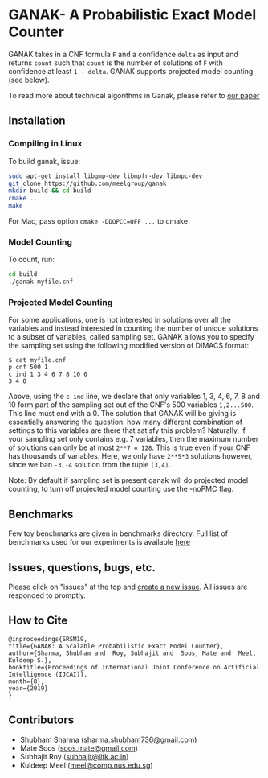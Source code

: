 # GANAK- A Probabilistic Exact Model Counter
GANAK  takes in a CNF formula `F` and a confidence `delta` as input and returns `count` such that `count` is the number of solutions of `F` with confidence at least `1 - delta`. GANAK supports projected model counting (see below). 

To read more about technical algorithms in Ganak, please refer to [our paper](https://www.comp.nus.edu.sg/~meel/Papers/ijcai19srsm.pdf) 

## Installation

### Compiling in Linux

To build ganak, issue:

```bash
sudo apt-get install libgmp-dev libmpfr-dev libmpc-dev
git clone https://github.com/meelgroup/ganak
mkdir build && cd build
cmake ..
make
```

For Mac, pass option `cmake -DDOPCC=OFF ...` to cmake

### Model Counting

To count, run:

```bash
cd build
./ganak myfile.cnf
```

### Projected Model Counting
For some applications, one is not interested in solutions over all the variables and instead interested in counting the number of unique solutions to a subset of variables, called sampling set. GANAK allows you to specify the sampling set using the following modified version of DIMACS format:

```
$ cat myfile.cnf
p cnf 500 1
c ind 1 3 4 6 7 8 10 0
3 4 0
```
Above, using the `c ind` line, we declare that only variables 1, 3, 4, 6, 7, 8 and 10 form part of the sampling set out of the CNF's 500 variables `1,2...500`. This line must end with a 0. The solution that GANAK will be giving is essentially answering the question: how many different combination of settings to this variables are there that satisfy this problem? Naturally, if your sampling set only contains e.g. 7 variables, then the maximum number of solutions can only be at most `2**7 = 128`. This is true even if your CNF has thousands of variables. Here, we only have `2**5*3` solutions however, since we ban `-3,-4` solution from the tuple `(3,4)`.

Note: By default if sampling set is present ganak will do projected model counting, to turn off projected model counting use the -noPMC flag.

## Benchmarks
Few toy benchmarks are given in benchmarks directory. Full list of benchmarks used for our experiments is available [here](https://drive.google.com/file/d/15dUJI55drFH_0-4-qWjoF_YR0amb3xnK/view?usp=sharing)


## Issues, questions, bugs, etc.
Please click on "issues" at the top and [create a new issue](https://github.com/meelgroup/ganak/issues). All issues are responded to promptly.

## How to Cite
```
@inproceedings{SRSM19,
title={GANAK: A Scalable Probabilistic Exact Model Counter},
author={Sharma, Shubham and  Roy, Subhajit and  Soos, Mate and  Meel, Kuldeep S.},
booktitle={Proceedings of International Joint Conference on Artificial Intelligence (IJCAI)},
month={8},
year={2019}
}
```

## Contributors
  * Shubham Sharma (sharma.shubham736@gmail.com)
  * Mate Soos (soos.mate@gmail.com)
  * Subhajit Roy (subhajit@iitk.ac.in)
  * Kuldeep Meel (meel@comp.nus.edu.sg)
